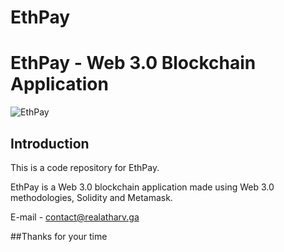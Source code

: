 # EthPay
# EthPay - Web 3.0 Blockchain Application
![EthPay](https://i.ibb.co/DVF4tNW/image.png)

## Introduction
This is a code repository for EthPay.

EthPay is a Web 3.0 blockchain application made using Web 3.0 methodologies, Solidity and Metamask.


E-mail - contact@realatharv.ga

##Thanks for your time
